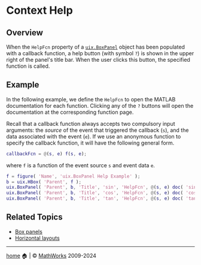 # Context Help

## Overview

When the `HelpFcn` property of a [`uix.BoxPanel`](uixBoxPanel.md) object has been populated with a callback function, a help button (with symbol `?`) is shown in the upper right of the panel's title bar. When the user clicks this button, the specified function is called.

## Example

In the following example, we define the `HelpFcn` to open the MATLAB documentation for each function. Clicking any of the `?` buttons will open the documentation at the corresponding function page. 


Recall that a callback function always accepts two compulsory input arguments: the *source* of the event that triggered the callback (`s`), and the data associated with the event (`e`). If we use an anonymous function to specify the callback function, it will have the following general form.

```matlab
callbackFcn = @(s, e) f(s, e); 
```

where `f` is a function of the event source `s` and event data `e`.

```matlab
f = figure( 'Name', 'uix.BoxPanel Help Example' );
b = uix.HBox( 'Parent', f );
uix.BoxPanel( 'Parent', b, 'Title', 'sin', 'HelpFcn', @(s, e) doc( 'sin' ) );
uix.BoxPanel( 'Parent', b, 'Title', 'cos', 'HelpFcn', @(s, e) doc( 'cos' ) );
uix.BoxPanel( 'Parent', b, 'Title', 'tan', 'HelpFcn', @(s, e) doc( 'tan' ) );
```

## Related Topics

* [Box panels](uixBoxPanel.md)
* [Horizontal layouts](uixHBox.md)

___

[home](index.md) :house: | :copyright: [MathWorks](https://www.mathworks.com/services/consulting.html) 2009-2024